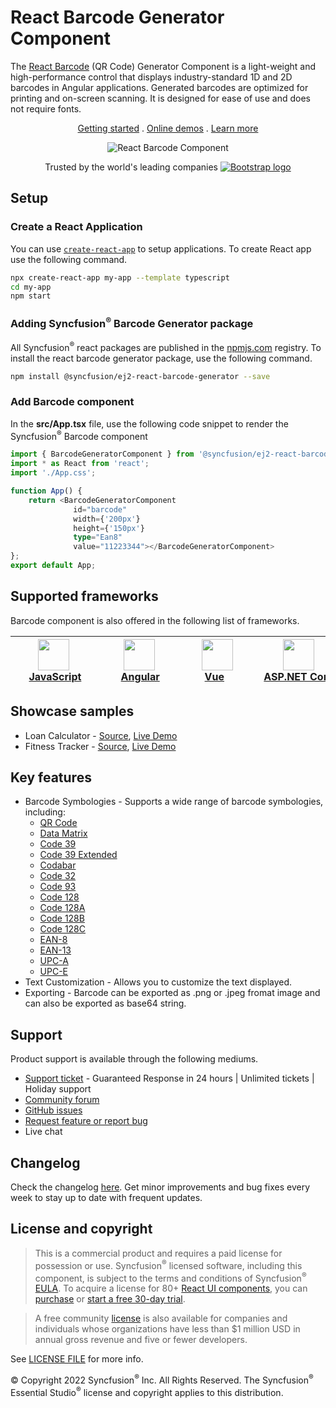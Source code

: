 # React Barcode Generator Component

The [React Barcode](https://www.syncfusion.com/react-components/react-barcode?utm_source=npm&utm_medium=listing&utm_campaign=react-barcode-npm) (QR Code) Generator Component is a light-weight and high-performance control that displays industry-standard 1D and 2D barcodes in Angular applications. Generated barcodes are optimized for printing and on-screen scanning. It is designed for ease of use and does not require fonts.

<p align="center">
    <a href="https://ej2.syncfusion.com/react/documentation/barcode/getting-started/?utm_source=npm&utm_medium=listing&utm_campaign=react-barcode-npm">Getting started</a> . 
    <a href="https://ej2.syncfusion.com/react/demos/?utm_source=npm&utm_medium=listing&utm_campaign=react-barcode-npm#/bootstrap5/barcode/ean8">Online demos</a> . 
    <a href="https://www.syncfusion.com/react-components/react-barcode?utm_source=npm&utm_medium=listing&utm_campaign=react-barcode-npm">Learn more</a>
</p>

<p align="center">
	<img src="https://raw.githubusercontent.com/SyncfusionExamples/nuget-img/master/react/react-barcode.png" alt="React Barcode Component"/>
</p>


<p align="center">
Trusted by the world's leading companies
  <a href="https://www.syncfusion.com">
    <img src="https://raw.githubusercontent.com/SyncfusionExamples/nuget-img/master/syncfusion/syncfusion-trusted-companies.webp" alt="Bootstrap logo">
  </a>
</p>

## Setup

### Create a React Application

You can use [`create-react-app`](https://github.com/facebookincubator/create-react-app) to setup applications. To create React app use the following command.

```bash
npx create-react-app my-app --template typescript
cd my-app
npm start
```

### Adding Syncfusion<sup>®</sup> Barcode Generator package

All Syncfusion<sup>®</sup> react packages are published in the [npmjs.com](https://www.npmjs.com/~syncfusionorg) registry. To install the react barcode generator package, use the following command.

```bash
npm install @syncfusion/ej2-react-barcode-generator --save
```

### Add Barcode component

In the **src/App.tsx** file, use the following code snippet to render the Syncfusion<sup>®</sup> Barcode component

```typescript
import { BarcodeGeneratorComponent } from '@syncfusion/ej2-react-barcode-generator';
import * as React from 'react';
import './App.css';

function App() {  
    return <BarcodeGeneratorComponent
              id="barcode"
              width={'200px'}
              height={'150px'}
              type="Ean8"
              value="11223344"></BarcodeGeneratorComponent>
};
export default App;
```

## Supported frameworks

Barcode component is also offered in the following list of frameworks.

| [<img src="https://ej2.syncfusion.com/github/images/js.svg" height="50" />](https://www.syncfusion.com/javascript-ui-controls?utm_medium=listing&utm_source=github)<br/>&nbsp;&nbsp;&nbsp;&nbsp;&nbsp;[JavaScript](https://www.syncfusion.com/javascript-ui-controls?utm_medium=listing&utm_source=github)&nbsp;&nbsp;&nbsp;&nbsp; | [<img src="https://ej2.syncfusion.com/github/images/angular-new.svg"  height="50" />](https://www.syncfusion.com/angular-components/?utm_medium=listing&utm_source=github)<br/>&nbsp;&nbsp;&nbsp;&nbsp;&nbsp;&nbsp;&nbsp;[Angular](https://www.syncfusion.com/angular-components/?utm_medium=listing&utm_source=github)&nbsp;&nbsp;&nbsp;&nbsp;&nbsp;&nbsp; | [<img src="https://ej2.syncfusion.com/github/images/vue.svg" height="50" />](https://www.syncfusion.com/vue-ui-components?utm_medium=listing&utm_source=github)<br/>&nbsp;&nbsp;&nbsp;&nbsp;&nbsp;&nbsp;&nbsp;[Vue](https://www.syncfusion.com/vue-ui-components?utm_medium=listing&utm_source=github)&nbsp;&nbsp;&nbsp;&nbsp;&nbsp;&nbsp;&nbsp;&nbsp;&nbsp; | [<img src="https://ej2.syncfusion.com/github/images/netcore.svg" height="50" />](https://www.syncfusion.com/aspnet-core-ui-controls?utm_medium=listing&utm_source=github)<br/>&nbsp;&nbsp;[ASP.NET&nbsp;Core](https://www.syncfusion.com/aspnet-core-ui-controls?utm_medium=listing&utm_source=github)&nbsp;&nbsp; | [<img src="https://ej2.syncfusion.com/github/images/netmvc.svg" height="50" />](https://www.syncfusion.com/aspnet-mvc-ui-controls?utm_medium=listing&utm_source=github)<br/>&nbsp;&nbsp;[ASP.NET&nbsp;MVC](https://www.syncfusion.com/aspnet-mvc-ui-controls?utm_medium=listing&utm_source=github)&nbsp;&nbsp; | 
| :-----: | :-----: | :-----: | :-----: | :-----: |

## Showcase samples

* Loan Calculator - [Source](https://github.com/syncfusion/ej2-showcase-react-loan-calculator), [Live Demo](https://ej2.syncfusion.com/showcase/react/loancalculator/?utm_source=npm&utm_medium=listing&utm_campaign=react-barcode-npm#/default)
* Fitness Tracker - [Source](https://github.com/SyncfusionExamples/showcase-react-health-tracker-dashboard-demo), [Live Demo](https://ej2.syncfusion.com/showcase/react/fitness-tracker-app/)

## Key features

* Barcode Symbologies - Supports a wide range of barcode symbologies, including:
	* [QR Code](https://ej2.syncfusion.com/react/demos/#/bootstrap5/barcode/qrcode)
	* [Data Matrix](https://ej2.syncfusion.com/react/demos/#/bootstrap5/barcode/datamatrix)
	* [Code 39](https://ej2.syncfusion.com/react/demos/#/bootstrap5/barcode/code39)
	* [Code 39 Extended](https://ej2.syncfusion.com/react/demos/#/bootstrap5/barcode/code39Extd)
	* [Codabar](https://ej2.syncfusion.com/react/demos/#/bootstrap5/barcode/default-functionality)
	* [Code 32](https://ej2.syncfusion.com/react/demos/#/bootstrap5/barcode/code32)
	* [Code 93](https://ej2.syncfusion.com/react/demos/#/bootstrap5/barcode/code93)
	* [Code 128](https://ej2.syncfusion.com/react/demos/#/bootstrap5/barcode/code128)
	* [Code 128A](https://ej2.syncfusion.com/react/demos/#/bootstrap5/barcode/code128A)
	* [Code 128B](https://ej2.syncfusion.com/react/demos/#/bootstrap5/barcode/code128B)
	* [Code 128C](https://ej2.syncfusion.com/react/demos/#/bootstrap5/barcode/code128C)
	* [EAN-8](https://ej2.syncfusion.com/react/demos/#/bootstrap5/barcode/ean8)
	* [EAN-13](https://ej2.syncfusion.com/react/demos/#/bootstrap5/barcode/ean13)
	* [UPC-A](https://ej2.syncfusion.com/react/demos/#/bootstrap5/barcode/upca)
	* [UPC-E](https://ej2.syncfusion.com/react/demos/#/bootstrap5/barcode/upce)
* Text Customization - Allows you to customize the text displayed.
* Exporting - Barcode can be exported as .png or .jpeg fromat image and can also be exported as base64 string.

## Support

Product support is available through the following mediums.

* [Support ticket](https://support.syncfusion.com/support/tickets/create) - Guaranteed Response in 24 hours | Unlimited tickets | Holiday support
* [Community forum](https://www.syncfusion.com/forums/react-js2?utm_source=npm&utm_medium=listing&utm_campaign=react-barcode-npm)
* [GitHub issues](https://github.com/syncfusion/ej2-react-ui-components/issues/new)
* [Request feature or report bug](https://www.syncfusion.com/feedback/react?utm_source=npm&utm_medium=listing&utm_campaign=react-barcode-npm)
* Live chat

## Changelog

Check the changelog [here](https://ej2.syncfusion.com/react/documentation/release-notes). Get minor improvements and bug fixes every week to stay up to date with frequent updates.

## License and copyright

> This is a commercial product and requires a paid license for possession or use. Syncfusion<sup>®</sup> licensed software, including this component, is subject to the terms and conditions of Syncfusion<sup>®</sup> [EULA](https://www.syncfusion.com/eula/es/). To acquire a license for 80+ [React UI components](https://www.syncfusion.com/react-components), you can [purchase](https://www.syncfusion.com/sales/products) or [start a free 30-day trial](https://www.syncfusion.com/account/manage-trials/start-trials).

> A free community [license](https://www.syncfusion.com/products/communitylicense) is also available for companies and individuals whose organizations have less than $1 million USD in annual gross revenue and five or fewer developers.

See [LICENSE FILE](https://github.com/syncfusion/ej2-react-ui-components/blob/master/license) for more info.

&copy; Copyright 2022 Syncfusion<sup>®</sup> Inc. All Rights Reserved. The Syncfusion<sup>®</sup> Essential Studio<sup>®</sup> license and copyright applies to this distribution.